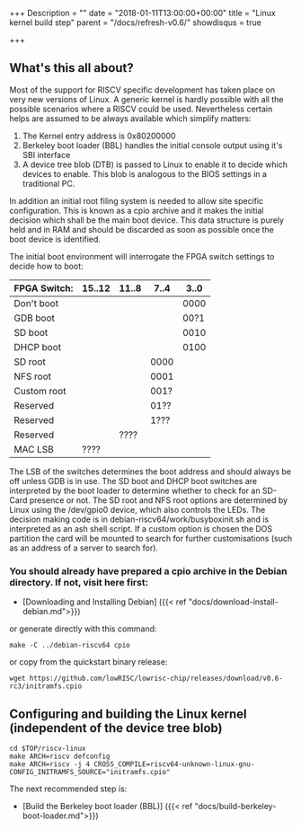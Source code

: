 +++
Description = ""
date = "2018-01-11T13:00:00+00:00"
title = "Linux kernel build step"
parent = "/docs/refresh-v0.6/"
showdisqus = true

+++

## What's this all about?

Most of the support for RISCV specific development has taken place on very new versions of Linux.
A generic kernel is hardly possible with all the possible scenarios where a RISCV could be used.
Nevertheless certain helps are assumed to be always available which simplify matters:

  1. The Kernel entry address is 0x80200000
  2. Berkeley boot loader (BBL) handles the initial console output using it's SBI interface
  3. A device tree blob (DTB) is passed to Linux to enable it to decide which devices to enable. This blob is analogous to the BIOS settings in a traditional PC.

In addition an initial root filing system is needed to allow site specific configuration. This is known
as a cpio archive and it makes the initial decision which shall be the main boot device. This data structure
is purely held and in RAM and should be discarded as soon as possible once the boot device is identified.

The initial boot environment will interrogate the FPGA switch settings to decide how to boot:

| FPGA Switch: | 15..12 | 11..8 | 7..4 | 3..0 |
| ------ | ------ | ----- | ---- | ---- |
| Don't boot ||||0000|
| GDB boot ||||00?1|
| SD boot ||||0010|
| DHCP boot ||||0100|
| SD root |||0000||
| NFS root |||0001||
| Custom root |||001?||
| Reserved |||01??||
| Reserved |||1???||
| Reserved ||????|||
| MAC LSB |????||||

The LSB of the switches determines the boot address and should always be off unless GDB is in use. The SD boot and DHCP boot switches are interpreted by the boot loader to determine whether to check for an SD-Card presence or not. The SD root and NFS root options are determined by Linux using the /dev/gpio0 device, which also controls the LEDs. The decision making code is in debian-riscv64/work/busyboxinit.sh and is interpreted as an ash shell script. If a custom option is chosen the DOS partition the card will be mounted to search for further customisations (such as an address of a server to search for).

### You should already have prepared a cpio archive in the Debian directory. If not, visit here first:

* [Downloading and Installing Debian] ({{< ref "docs/download-install-debian.md">}})

or generate directly with this command:

    make -C ../debian-riscv64 cpio

or copy from the quickstart binary release:

    wget https://github.com/lowRISC/lowrisc-chip/releases/download/v0.6-rc3/initramfs.cpio

## Configuring and building the Linux kernel (independent of the device tree blob)

    cd $TOP/riscv-linux
    make ARCH=riscv defconfig
    make ARCH=riscv -j 4 CROSS_COMPILE=riscv64-unknown-linux-gnu- CONFIG_INITRAMFS_SOURCE="initramfs.cpio"

The next recommended step is:

* [Build the Berkeley boot loader (BBL)] ({{< ref "docs/build-berkeley-boot-loader.md">}})
